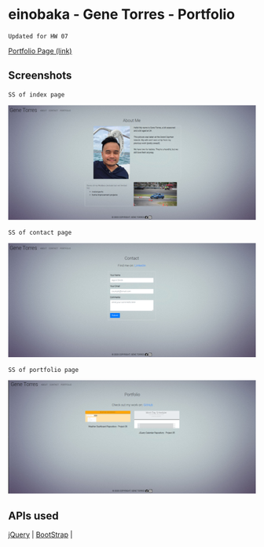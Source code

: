 # einobaka - Gene Torres - Portfolio

```
Updated for HW 07
```
[Portfolio Page (link)](https://einobaka.github.io/homework-2/index.html)

## Screenshots

```
SS of index page
```

![Image of Main page](./assets/images/index.png)

```
SS of contact page
```

![Image of Contact page](./assets/images/contact.png)

```
SS of portfolio page
```
![Image of Portfolio page](./assets/images/portfolio.png)

## APIs used

[jQuery](https://learn.jquery.com/) |
[BootStrap](https://www.getbootstrap.com) |
